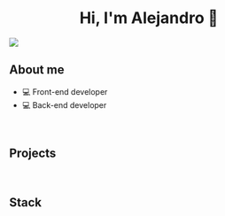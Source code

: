 <div align="center">
<h1 align="center">Hi, I'm Alejandro 👋</h1>
</div>
<img src="https://i.imgur.com/OLymJB3.png">

## About me

- 💻 Front-end developer
- 💻 Back-end developer
<br>

## Projects
<br>

## Stack

